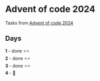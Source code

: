 # Advent of code 2024
Tasks from [Advent of code 2024](https://adventofcode.com/)

## Days

**1** - done  ⭐️⭐️  
**2** - done  ⭐️⭐️  
**3** - done  ⭐️⭐️  
**4** - 🙁  
